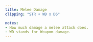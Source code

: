 ```yaml
---
title: Melee Damage
clipping: "STR + WD x D6"

notes:
- How much damage a melee attack does.
- WD stands for Weapon damage. 
---
```

